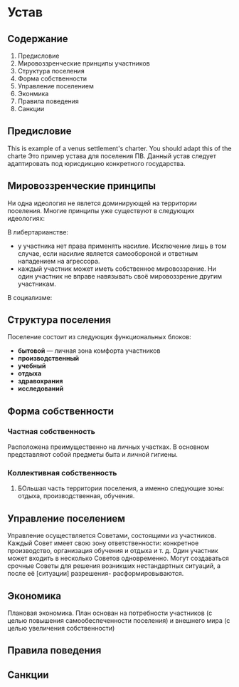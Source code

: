 # Устав

## Содержание

1. Предисловие
1. Мировоззренческие принципы участников
1. Структура поселения
1. Форма собственности
1. Управление поселением
1. Эконмика
1. Правила поведения
1. Санкции

## Предисловие

This is example of a venus settlement's charter. You should adapt this of the charte 
Это пример устава для поселения ПВ. Данный устав следует адаптировать под юрисдикцию конкретного государства.

## Мировоззренческие принципы

Ни одна идеология не явлется доминирующей на территории поселения. Многие принципы уже существуют в следующих идеологиях:

В либертарианстве:
- у участника нет права применять насилие. Исключение лишь в том случае, если насилие является самообороной и ответным нападением на агрессора. 
- каждый участник может иметь собственное мировоззрение. Ни один участник не вправе навязывать своё мировоззрение другим участникам.

В социализме:

## Структура поселения

Поселение состоит из следующих функциональных блоков:
- **бытовой** — личная зона комфорта участников
- **производственный**
- **учебный**
- **отдыха**
- **здравохрания**
- **исследований**

## Форма собственности

### Частная собственность

Расположена преимущественно на личных участках. В основном представляют собой предметы быта и личной гигиены.

### Коллективная собственность

1. БОльшая часть территории поселения, а именно следующие зоны: отдыха, производственная, обучения. 

## Управление поселением

Управление осуществляется Советами, состоящими из участников. Каждый Совет имеет свою зону ответственности: конкретное производство, организация обучения и отдыха и т. д. Один участник может входить в несколько Советов одновременно. Могут создаваться срочные Советы для решения возникших нестандартных ситуаций, а после её [ситуации] разрешения- расформировываются.

## Экономика

Плановая экономика. План основан на потребности участников (с целью повышения самообеспеченности поселения) и внешнего мира (с целью увеличения собственности)

## Правила поведения

## Санкции

